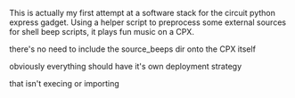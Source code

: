 This is actually my first attempt at a software stack for the 
 circuit python express gadget.
Using a helper script to preprocess some external sources for 
 shell beep scripts, it plays fun music on a CPX.

there's no need to include the source_beeps dir onto the CPX itself

obviously everything should have it's own deployment strategy

that isn't execing or importing
